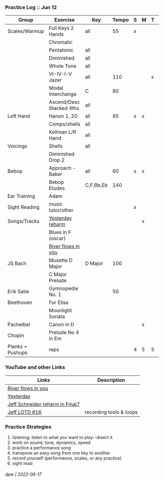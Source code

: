 ### Practice Log :: Jun 12

|Group|Exercise|Key|Tempo|S|M|T|W|T|F|S|
|----|--------|---|-----|---|---|---|---|---|---|---|
|Scales/Warmup|Full Keys 2 Hands|all|55|x||||x|||
||Chromatic||||||||||
||Pentatonic|all|||||x|||
||Diminished|all|||||||||
||Whole Tone|all||||||x|||
||VI-IV-I-V Jazer|all|110|||x|||||
||Modal Interchange|C|80||||||
||Ascend/Desc Stacked 4ths|all|||||x|||||
|Left Hand|Hanon 1..20|all|95|x|x||||||
||Comps/shells|all|||||||
||Kellman L/R Hand|all|||||||||
|Voicings|Shells|all||||||||
||Diminished Drop 2||||||||||
|Bebop|Approach - Baker|all|60|x|x||||||
||Bebop Etudes|C,F,Bb,Eb|140||||||||
|Ear Training|Adam||||||||
|Sight Reading|music tutor/other|||x|||||||
|Songs/Tracks|[Yesterday reharm](https://www.youtube.com/watch?v=yYsz9Bue4uc&t=6s)||||x||||||
||Blues in F (oscar)|||||||||
||[River flows in you](https://www.youtube.com/watch?v=NPBCbTZWnq0)|||||||||
|JS Bach|Musette D Major|D Major|100||||x||||
||C Major Prelude|||
|Erik Satie|Gymnopedie No. 1||50||||||
|Beethoven|Fur Elise||||||
||Moonlight Sonata||||||
|Pachelbel|Canon in D||||x||||||
|Chopin|Prelude No 4 in Em||||||||||
|Planks + Pushups|reps|||4|5|5|3|3|||

### YouTube and other Links

|Links|Description|
|-----|---------|
|[River flows in you](https://www.youtube.com/watch?v=NPBCbTZWnq0)||
|[Yesterday](https://www.youtube.com/watch?v=yYsz9Bue4uc&t=6s)||
|[Jeff Schneider reharm in Fmaj7](https://youtu.be/Scuot8Ts5Tg)||
|[Jeff LOTD #16](https://youtu.be/rNYdOMupK2s)|recording tools & loops|

### Practice Strategies

1. listening: listen to what you want to play--disect it
2. work on sound, tone, dynamics, speed
3. practice a performance song
4. transpose an easy song from one key to another
5. record yourself (performance, scales, or any practice)
6. sight read

###### dpw | 2022-06-17
